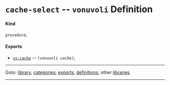 

<a id='definition__vonuvoli__cache-select'></a>

# `cache-select` -- `vonuvoli` Definition


<a id='definition__vonuvoli__cache-select__kind'></a>

#### Kind

`procedure`;


<a id='definition__vonuvoli__cache-select__exports'></a>

#### Exports

 * [`vs:cache`](../../vonuvoli/exports/vs_3a_cache.md#export__vonuvoli__vs_3a_cache) -- `(vonuvoli cache)`;

----

Goto: [library](../../vonuvoli/_index.md#library__vonuvoli), [categories](../../vonuvoli/categories/_index.md#toc__vonuvoli__categories), [exports](../../vonuvoli/exports/_index.md#toc__vonuvoli__exports), [definitions](../../vonuvoli/definitions/_index.md#toc__vonuvoli__definitions), other [libraries](../../_libraries.md#toc__libraries).

----

